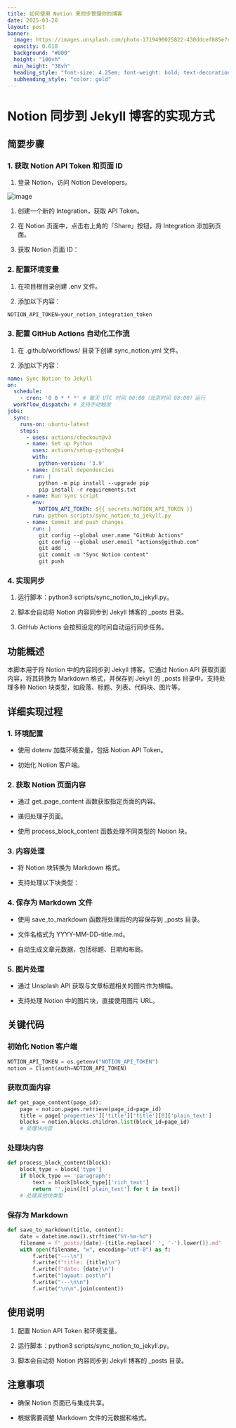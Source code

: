 ```yaml
---
title: 如何使用 Notion 来同步管理你的博客
date: 2025-03-20
layout: post
banner:
  image: https://images.unsplash.com/photo-1719490025822-430ddcef885e?crop=entropy&cs=tinysrgb&fit=max&fm=jpg&ixid=M3w2OTIwMzJ8MHwxfHJhbmRvbXx8fHx8fHx8fDE3NDI0OTUyODh8&ixlib=rb-4.0.3&q=80&w=1080
  opacity: 0.618
  background: "#000"
  height: "100vh"
  min_height: "38vh"
  heading_style: "font-size: 4.25em; font-weight: bold; text-decoration: underline"
  subheading_style: "color: gold"
---
```


# Notion 同步到 Jekyll 博客的实现方式

## 简要步骤

### 1. 获取 Notion API Token 和页面 ID

1. 登录 Notion，访问 Notion Developers。

![image](https://prod-files-secure.s3.us-west-2.amazonaws.com/a7a0cc5a-89b9-4cda-8686-1fba0ca52f40/d19c1afe-dea5-4312-9333-786b0ba83054/image.png?X-Amz-Algorithm=AWS4-HMAC-SHA256&X-Amz-Content-Sha256=UNSIGNED-PAYLOAD&X-Amz-Credential=ASIAZI2LB4665X5X54VT%2F20250320%2Fus-west-2%2Fs3%2Faws4_request&X-Amz-Date=20250320T182808Z&X-Amz-Expires=3600&X-Amz-Security-Token=IQoJb3JpZ2luX2VjEDoaCXVzLXdlc3QtMiJIMEYCIQCHKVnnFvCVyog2PS6B7uM5B39SQF3lugQbNQ9%2Fmmbu2wIhANEKQB9sA4OJgRzlCx4OM0SAkIJ8Fhg%2BfBmkZDzFy1eNKogECJP%2F%2F%2F%2F%2F%2F%2F%2F%2F%2FwEQABoMNjM3NDIzMTgzODA1IgypVaOxdP0qzwCsHQgq3AO5oQsS4pW7Nmf2sU8zmkpGJbA6ZhS1vHUx7jo2kqcGYk7FfwzTkT9DnDX585WRlaQgnB9B%2B4isajyH11KL00H%2BKhf9xZ%2BdqYbZvsXOmgQ1ajYt%2B60ZO9fHfLZVIFe3aZ1fDZ%2BzBNtve4LICnJqMOV%2BFp38tubtSk5sZxo9DLF935CBEsjNV%2BfaNieo24uQ0Rinjis%2F2%2FK9MOKdcC0RY7LaLQTccXw5sOyQZpDIkZ3WFrJ4UBbeFnBChrhgvFKhvXAxyDB0wPpwKY6HbviLoVJPF1XGoxVJbKLlfh1cK4crJzsKsbsfow5L93FqysUE6zwGOceoxY8r4JDZi%2BNVnuBKFNpMZumVN49nOzQxosJnGrA40H4TeWlzi9%2Fv5%2FU1Bwx7Gc%2BpXCrjSGj3RQWQeZRpLCyhe%2F4idtrO47%2FWCyitb6YfzSDF43W41iY33mKk5VgLcfcVMMfW29wRk3FTbwI%2FiSX112FVTfMDMdkjZBATcXcpKQBC6Wsl9%2BZYg9MhbxJF1IAL%2BsgwntOZ3F%2FRrktzb0QlDCnSw7L4bGOoEDDaEOJB7Fh2%2FsoLXjYx2u8AXluhxKkcQJV6sNUFQd%2FQtaVNrDOg01CA4d8RwtMaoOlJrIVk1qXj9g7He0d5azCTpfG%2BBjqkAXUWwK5d0rBvwGeSfbo7UiD9wskU4LRxgm0NzOgRuajf2yjUSmzutVLBYIaaN%2FzzdxwKXhX8LuCEN2j1wpAhPqMvrC9jNv%2B45b%2Ft2NrSjbFy%2FA0U4QEKW2rsof%2BGF4FkF83Gjfsq1lD0hBCsPBSqBaXAtnFpNkDt9Mn11fm66HxMSDXeXK11vAubKFwYnamt0lgGnvL6yJz74tumcyxCPaFdlT5w&X-Amz-Signature=a07dc960d53d3efff72ddbfcb6c8136a97ad4c8b28fdd836e8ac9ead45bcd5f1&X-Amz-SignedHeaders=host&x-id=GetObject)

1. 创建一个新的 Integration，获取 API Token。

1. 在 Notion 页面中，点击右上角的「Share」按钮，将 Integration 添加到页面。

1. 获取 Notion 页面 ID：


### 2. 配置环境变量

1. 在项目根目录创建 .env 文件。

1. 添加以下内容：

```javascript
NOTION_API_TOKEN=your_notion_integration_token
```

### 3. 配置 GitHub Actions 自动化工作流

1. 在 .github/workflows/ 目录下创建 sync_notion.yml 文件。

1. 添加以下内容：

```yaml
name: Sync Notion to Jekyll
on:
  schedule:
    - cron: '0 0 * * *' # 每天 UTC 时间 00:00（北京时间 08:00）运行
  workflow_dispatch: # 支持手动触发
jobs:
  sync:
    runs-on: ubuntu-latest
    steps:
      - uses: actions/checkout@v3
      - name: Set up Python
        uses: actions/setup-python@v4
        with:
          python-version: '3.9'
      - name: Install dependencies
        run: |
          python -m pip install --upgrade pip
          pip install -r requirements.txt
      - name: Run sync script
        env:
          NOTION_API_TOKEN: ${{ secrets.NOTION_API_TOKEN }}
        run: python scripts/sync_notion_to_jekyll.py
      - name: Commit and push changes
        run: |
          git config --global user.name "GitHub Actions"
          git config --global user.email "actions@github.com"
          git add .
          git commit -m "Sync Notion content"
          git push
```

### 4. 实现同步

1. 运行脚本：python3 scripts/sync_notion_to_jekyll.py。

1. 脚本会自动将 Notion 内容同步到 Jekyll 博客的 _posts 目录。

1. GitHub Actions 会按照设定的时间自动运行同步任务。

## 功能概述

本脚本用于将 Notion 中的内容同步到 Jekyll 博客。它通过 Notion API 获取页面内容，将其转换为 Markdown 格式，并保存到 Jekyll 的 _posts 目录中。支持处理多种 Notion 块类型，如段落、标题、列表、代码块、图片等。

## 详细实现过程

### 1. 环境配置

- 使用 dotenv 加载环境变量，包括 Notion API Token。

- 初始化 Notion 客户端。

### 2. 获取 Notion 页面内容

- 通过 get_page_content 函数获取指定页面的内容。

- 递归处理子页面。

- 使用 process_block_content 函数处理不同类型的 Notion 块。

### 3. 内容处理

- 将 Notion 块转换为 Markdown 格式。

- 支持处理以下块类型：


### 4. 保存为 Markdown 文件

- 使用 save_to_markdown 函数将处理后的内容保存到 _posts 目录。

- 文件名格式为 YYYY-MM-DD-title.md。

- 自动生成文章元数据，包括标题、日期和布局。

### 5. 图片处理

- 通过 Unsplash API 获取与文章标题相关的图片作为横幅。

- 支持处理 Notion 中的图片块，直接使用图片 URL。

## 关键代码

### 初始化 Notion 客户端

```python
NOTION_API_TOKEN = os.getenv("NOTION_API_TOKEN")
notion = Client(auth=NOTION_API_TOKEN)
```

### 获取页面内容

```python
def get_page_content(page_id):
    page = notion.pages.retrieve(page_id=page_id)
    title = page['properties']['title']['title'][0]['plain_text']
    blocks = notion.blocks.children.list(block_id=page_id)
    # 处理块内容
```

### 处理块内容

```python
def process_block_content(block):
    block_type = block['type']
    if block_type == 'paragraph':
        text = block[block_type]['rich_text']
        return ''.join([t['plain_text'] for t in text])
    # 处理其他块类型
```

### 保存为 Markdown

```python
def save_to_markdown(title, content):
    date = datetime.now().strftime("%Y-%m-%d")
    filename = f"_posts/{date}-{title.replace(' ', '-').lower()}.md"
    with open(filename, "w", encoding="utf-8") as f:
        f.write("---\n")
        f.write(f"title: {title}\n")
        f.write(f"date: {date}\n")
        f.write("layout: post\n")
        f.write("---\n\n")
        f.write("\n\n".join(content))
```

## 使用说明

1. 配置 Notion API Token 和环境变量。

1. 运行脚本：python3 scripts/sync_notion_to_jekyll.py。

1. 脚本会自动将 Notion 内容同步到 Jekyll 博客的 _posts 目录。

## 注意事项

- 确保 Notion 页面已与集成共享。

- 根据需要调整 Markdown 文件的元数据和格式。